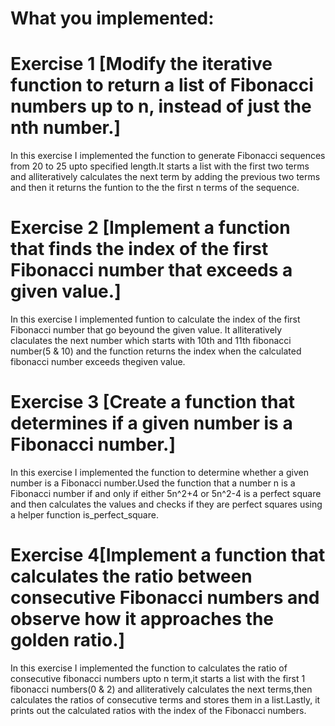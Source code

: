# What you implemented:

# Exercise 1 [Modify the iterative function to return a list of Fibonacci numbers up to n, instead of just the nth number.]
In this exercise I implemented the function to generate Fibonacci sequences from 20 to 25 upto specified length.It starts a list with the first two terms and alliteratively calculates the next term by adding the previous two terms and then it returns the funtion to the the first n terms of the sequence.

# Exercise 2 [Implement a function that finds the index of the first Fibonacci number that exceeds a given value.]
In this exercise I implemented funtion to calculate the index of the first Fibonacci number that go beyound the given value. It alliteratively claculates the next number which starts with 10th and 11th fibonacci number(5 & 10) and the function returns the index when the calculated fibonacci number exceeds thegiven value.

# Exercise 3 [Create a function that determines if a given number is a Fibonacci number.]
In this exercise I implemented the function to determine whether a given number is a Fibonacci number.Used the function that a number n is a Fibonacci number if and only if either 5n^2+4 or 5n^2-4 is a perfect square and then calculates the values and checks if they are perfect squares using a helper function is_perfect_square.

# Exercise 4[Implement a function that calculates the ratio between consecutive Fibonacci numbers and observe how it approaches the golden ratio.]
In this exercise I implemented the function to calculates the ratio of consecutive fibonacci numbers upto n term,it starts a list with the first 1 fibonacci numbers(0 & 2) and alliteratively calculates the next terms,then calculates the ratios of consecutive terms and stores them in a list.Lastly, it prints out the calculated ratios with the index of the Fibonacci numbers. 